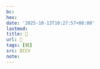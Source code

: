 ```yaml
---
bc:
hex:
date: '2025-10-13T10:27:57+08:00'
lastmod:
title: 􄏸
url: 􄏸
tags: [戫]
src: DCCV
note:
---
```


